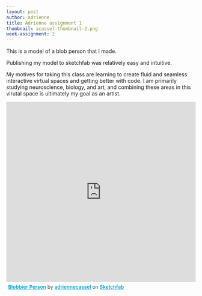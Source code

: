```yaml
---
layout: post
author: adrienne
title: Adrienne assignment 1
thumbnail: acassel-thumbnail-2.png
week-assignment: 2
---
```

This is a model of a blob person that I made.

Publishing my model to sketchfab was relatively easy and intuitive.

My motives for taking this class are learning to create fluid and seamless interactive virtual spaces and getting better with code. I am primarily studying neuroscience, biology, and art, and combining these areas in this virutal space is ultimately my goal as an artist. 


<div class="sketchfab-embed-wrapper"><iframe width="100%" height="480" src="https://sketchfab.com/models/03c2e5affb6b436b8831d6ac82d74696/embed" frameborder="0" allowvr allowfullscreen mozallowfullscreen="true" webkitallowfullscreen="true" onmousewheel=""></iframe>

<p style="font-size: 13px; font-weight: normal; margin: 5px; color: #4A4A4A;">
    <a href="https://sketchfab.com/models/03c2e5affb6b436b8831d6ac82d74696?utm_medium=embed&utm_source=website&utm_campain=share-popup" target="_blank" style="font-weight: bold; color: #1CAAD9;">Blobbier Person</a>
    by <a href="https://sketchfab.com/adriennecassel?utm_medium=embed&utm_source=website&utm_campain=share-popup" target="_blank" style="font-weight: bold; color: #1CAAD9;">adriennecassel</a>
    on <a href="https://sketchfab.com?utm_medium=embed&utm_source=website&utm_campain=share-popup" target="_blank" style="font-weight: bold; color: #1CAAD9;">Sketchfab</a>
</p>
</div>